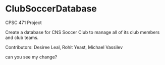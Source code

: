 # ClubSoccerDatabase
CPSC 471 Project

Create a database for CNS Soccer Club to manage all of its club members and club teams.

Contributors: Desiree Leal, Rohit Yeast, Michael Vassilev

can you see my change?

